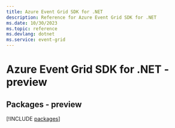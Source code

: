 ```yaml
---
title: Azure Event Grid SDK for .NET
description: Reference for Azure Event Grid SDK for .NET
ms.date: 10/30/2023
ms.topic: reference
ms.devlang: dotnet
ms.service: event-grid
---
```

# Azure Event Grid SDK for .NET - preview
## Packages - preview
[!INCLUDE [packages](event-grid-index.md)]
